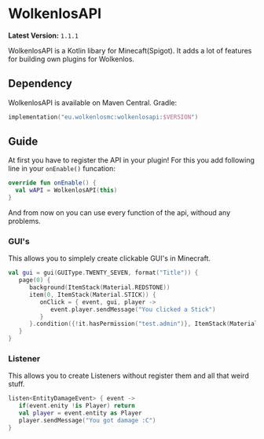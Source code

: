# WolkenlosAPI
**Latest Version:** `1.1.1`

WolkenlosAPI is a Kotlin libary for Minecaft(Spigot). It adds a lot of features for 
building own plugins for Wolkenlos. 

## Dependency
WolkenlosAPI is available on Maven Central.
Gradle:
```kt
implementation("eu.wolkenlosmc:wolkenlosapi:$VERSION")
```
## Guide
At first you have to register the API in your plugin! For this you add following line
in your `onEnable()` funcation:
```kt
override fun onEnable() {
  val wAPI = WolkenlosAPI(this)
}
```
And from now on you can use every function of the api, withoud any problems.

### GUI's
This allows you to simplely create clickable GUI's in Minecraft.
```kt
val gui = gui(GUIType.TWENTY_SEVEN, format("Title")) {
   page(0) {
      background(ItemStack(Material.REDSTONE))
      item(0, ItemStack(Material.STICK)) {
         onClick = { event, gui, player ->
            event.player.sendMessage("You clicked a Stick")
         }
      }.condition({!it.hasPermission("test.admin")}, ItemStack(Material.BARRIER))
   }
}
```
### Listener
This allows you to create Listeners without register them and all that weird stuff.
```kt
listen<EntityDamageEvent> { event ->
   if(event.enity !is Player) return
   val player = event.entity as Player
   player.sendMessage("You got damage :C")
}
```
